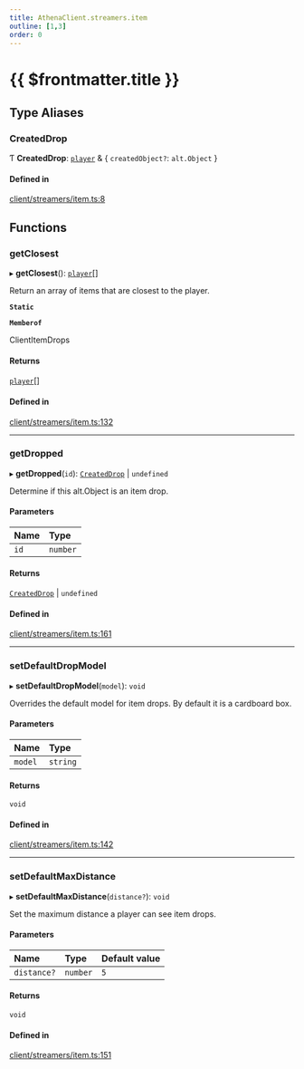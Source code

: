 ```yaml
---
title: AthenaClient.streamers.item
outline: [1,3]
order: 0
---
```


# {{ $frontmatter.title }}


## Type Aliases

### CreatedDrop

Ƭ **CreatedDrop**: [`player`](server_config.md#player) & { `createdObject?`: `alt.Object`  }

#### Defined in

[client/streamers/item.ts:8](https://github.com/Stuyk/altv-athena/blob/ae8402672/src/core/client/streamers/item.ts#L8)

## Functions

### getClosest

▸ **getClosest**(): [`player`](server_config.md#player)[]

Return an array of items that are closest to the player.

**`Static`**

**`Memberof`**

ClientItemDrops

#### Returns

[`player`](server_config.md#player)[]

#### Defined in

[client/streamers/item.ts:132](https://github.com/Stuyk/altv-athena/blob/ae8402672/src/core/client/streamers/item.ts#L132)

___

### getDropped

▸ **getDropped**(`id`): [`CreatedDrop`](client_streamers_item.md#CreatedDrop) \| `undefined`

Determine if this alt.Object is an item drop.

#### Parameters

| Name | Type |
| :------ | :------ |
| `id` | `number` |

#### Returns

[`CreatedDrop`](client_streamers_item.md#CreatedDrop) \| `undefined`

#### Defined in

[client/streamers/item.ts:161](https://github.com/Stuyk/altv-athena/blob/ae8402672/src/core/client/streamers/item.ts#L161)

___

### setDefaultDropModel

▸ **setDefaultDropModel**(`model`): `void`

Overrides the default model for item drops.
By default it is a cardboard box.

#### Parameters

| Name | Type |
| :------ | :------ |
| `model` | `string` |

#### Returns

`void`

#### Defined in

[client/streamers/item.ts:142](https://github.com/Stuyk/altv-athena/blob/ae8402672/src/core/client/streamers/item.ts#L142)

___

### setDefaultMaxDistance

▸ **setDefaultMaxDistance**(`distance?`): `void`

Set the maximum distance a player can see item drops.

#### Parameters

| Name | Type | Default value |
| :------ | :------ | :------ |
| `distance?` | `number` | `5` |

#### Returns

`void`

#### Defined in

[client/streamers/item.ts:151](https://github.com/Stuyk/altv-athena/blob/ae8402672/src/core/client/streamers/item.ts#L151)
